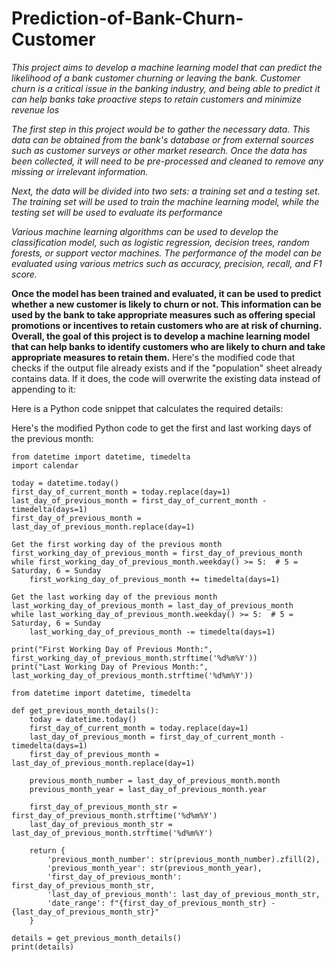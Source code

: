 # Prediction-of-Bank-Churn-Customer
*This project aims to develop a machine learning model that can predict the likelihood of a bank customer churning or leaving the bank. Customer churn is a critical issue in the banking industry, and being able to predict it can help banks take proactive steps to retain customers and minimize revenue los*




*The first step in this project would be to gather the necessary data. This data can be obtained from the bank's database or from external sources such as customer surveys or other market research. Once the data has been collected, it will need to be pre-processed and cleaned to remove any missing or irrelevant information.*



*Next, the data will be divided into two sets: a training set and a testing set. The training set will be used to train the machine learning model, while the testing set will be used to evaluate its performance*


*Various machine learning algorithms can be used to develop the classification model, such as logistic regression, decision trees, random forests, or support vector machines. The performance of the model can be evaluated using various metrics such as accuracy, precision, recall, and F1 score.*


**Once the model has been trained and evaluated, it can be used to predict whether a new customer is likely to churn or not. This information can be used by the bank to take appropriate measures such as offering special promotions or incentives to retain customers who are at risk of churning.
Overall, the goal of this project is to develop a machine learning model that can help banks to identify customers who are likely to churn and take appropriate measures to retain them.**
Here's the modified code that checks if the output file already exists and if the "population" sheet already contains data. If it does, the code will overwrite the existing data instead of appending to it:

Here is a Python code snippet that calculates the required details:


Here's the modified Python code to get the first and last working days of the previous month:

```
from datetime import datetime, timedelta
import calendar

today = datetime.today()
first_day_of_current_month = today.replace(day=1)
last_day_of_previous_month = first_day_of_current_month - timedelta(days=1)
first_day_of_previous_month = last_day_of_previous_month.replace(day=1)

Get the first working day of the previous month
first_working_day_of_previous_month = first_day_of_previous_month
while first_working_day_of_previous_month.weekday() >= 5:  # 5 = Saturday, 6 = Sunday
    first_working_day_of_previous_month += timedelta(days=1)

Get the last working day of the previous month
last_working_day_of_previous_month = last_day_of_previous_month
while last_working_day_of_previous_month.weekday() >= 5:  # 5 = Saturday, 6 = Sunday
    last_working_day_of_previous_month -= timedelta(days=1)

print("First Working Day of Previous Month:", first_working_day_of_previous_month.strftime('%d%m%Y'))
print("Last Working Day of Previous Month:", last_working_day_of_previous_month.strftime('%d%m%Y'))
```

```
from datetime import datetime, timedelta

def get_previous_month_details():
    today = datetime.today()
    first_day_of_current_month = today.replace(day=1)
    last_day_of_previous_month = first_day_of_current_month - timedelta(days=1)
    first_day_of_previous_month = last_day_of_previous_month.replace(day=1)

    previous_month_number = last_day_of_previous_month.month
    previous_month_year = last_day_of_previous_month.year

    first_day_of_previous_month_str = first_day_of_previous_month.strftime('%d%m%Y')
    last_day_of_previous_month_str = last_day_of_previous_month.strftime('%d%m%Y')

    return {
        'previous_month_number': str(previous_month_number).zfill(2),
        'previous_month_year': str(previous_month_year),
        'first_day_of_previous_month': first_day_of_previous_month_str,
        'last_day_of_previous_month': last_day_of_previous_month_str,
        'date_range': f"{first_day_of_previous_month_str} - {last_day_of_previous_month_str}"
    }

details = get_previous_month_details()
print(details)
```
